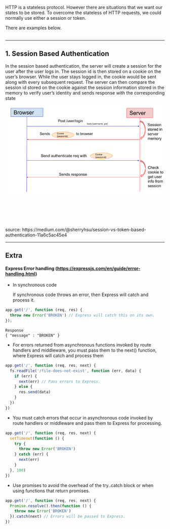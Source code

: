 HTTP is a stateless protocol. However there are situations that we want our states to be stored. To overcome the stateless of HTTP requests, we could normally use either a session or token.
<br>

There are examples below.
<br>
<br>
***
## 1. Session Based Authentication

In the session based authentication, the server will create a session for the user after the user logs in. The session id is then stored on a cookie on the user’s browser. While the user stays logged in, the cookie would be sent along with every subsequent request. The server can then compare the session id stored on the cookie against the session information stored in the memory to verify user’s identity and sends response with the corresponding state


![Session Based Authentication Flow](/images/session-auth.png)


<br>
<br>
<br>
<br>
<br>
source: https://medium.com/@sherryhsu/session-vs-token-based-authentication-11a6c5ac45e4


---
## Extra

#### Express Error handling (https://expressjs.com/en/guide/error-handling.html)

- In synchronous code  
  
  If synchronous code throws an error, then Express will catch and process it.

```javascript
app.get('/', function (req, res) {
  throw new Error('BROKEN') // Express will catch this on its own.
});
```
```
Response
{ "message" : "BROKEN" }
```

- For errors returned from asynchronous functions invoked by route handlers and middleware, you must pass them to the next() function, where Express will catch and process them

```javascript
app.get('/', function (req, res, next) {
  fs.readFile('/file-does-not-exist', function (err, data) {
    if (err) {
      next(err) // Pass errors to Express.
    } else {
      res.send(data)
    }
  })
})
```

- You must catch errors that occur in asynchronous code invoked by route handlers or middleware and pass them to Express for processing.

```javascript
app.get('/', function (req, res, next) {
  setTimeout(function () {
    try {
      throw new Error('BROKEN')
    } catch (err) {
      next(err)
    }
  }, 100)
})
```

- Use promises to avoid the overhead of the try..catch block or when using functions that return promises.

```javascript
app.get('/', function (req, res, next) {
  Promise.resolve().then(function () {
    throw new Error('BROKEN')
  }).catch(next) // Errors will be passed to Express.
})
```